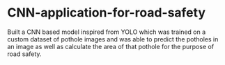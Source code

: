 # CNN-application-for-road-safety
Built a CNN based model inspired from YOLO which was trained on a custom dataset of pothole images and was able to predict the potholes in an image as well as calculate the area of that pothole for the purpose of road safety.

